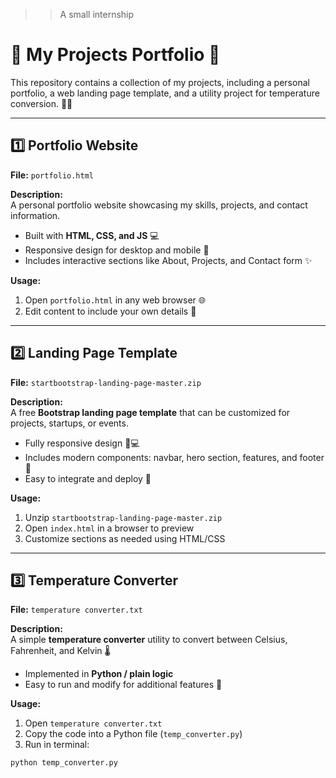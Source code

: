  >>A small internship
 # 📁 My Projects Portfolio 🌟

This repository contains a collection of my projects, including a personal portfolio, a web landing page template, and a utility project for temperature conversion. 🚀✨

---

## 1️⃣ Portfolio Website
**File:** `portfolio.html`  

**Description:**  
A personal portfolio website showcasing my skills, projects, and contact information.  
- Built with **HTML, CSS, and JS** 💻  
- Responsive design for desktop and mobile 📱  
- Includes interactive sections like About, Projects, and Contact form ✨  

**Usage:**  
1. Open `portfolio.html` in any web browser 🌐  
2. Edit content to include your own details 📝  

---

## 2️⃣ Landing Page Template
**File:** `startbootstrap-landing-page-master.zip`  

**Description:**  
A free **Bootstrap landing page template** that can be customized for projects, startups, or events.  
- Fully responsive design 📱💻  
- Includes modern components: navbar, hero section, features, and footer 🌈  
- Easy to integrate and deploy 🚀  

**Usage:**  
1. Unzip `startbootstrap-landing-page-master.zip`  
2. Open `index.html` in a browser to preview  
3. Customize sections as needed using HTML/CSS  

---

## 3️⃣ Temperature Converter
**File:** `temperature converter.txt`  

**Description:**  
A simple **temperature converter** utility to convert between Celsius, Fahrenheit, and Kelvin 🌡️  
- Implemented in **Python / plain logic**  
- Easy to run and modify for additional features 🔧  

**Usage:**  
1. Open `temperature converter.txt`  
2. Copy the code into a Python file (`temp_converter.py`)  
3. Run in terminal:  
```bash
python temp_converter.py
